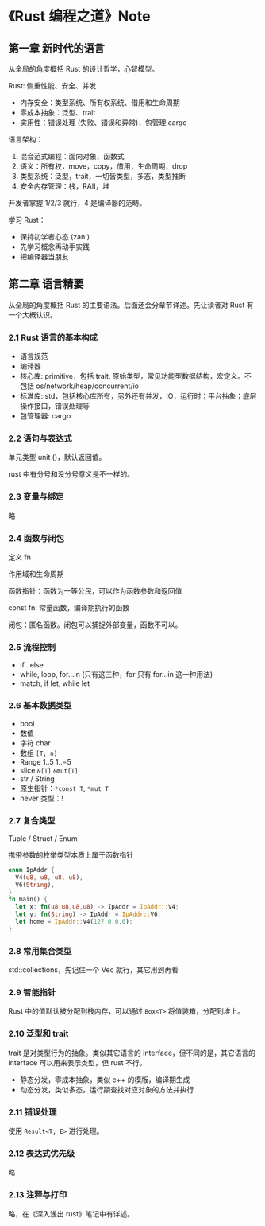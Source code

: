 # 《Rust 编程之道》Note

## 第一章 新时代的语言

从全局的角度概括 Rust 的设计哲学，心智模型。

Rust: 侧重性能、安全、并发

- 内存安全：类型系统、所有权系统、借用和生命周期
- 零成本抽象：泛型、trait
- 实用性：错误处理 (失败、错误和异常)，包管理 cargo

语言架构：

1. 混合范式编程：面向对象，函数式
2. 语义：所有权，move，copy，借用，生命周期，drop
3. 类型系统：泛型，trait，一切皆类型，多态，类型推断
4. 安全内存管理：栈，RAII，堆

开发者掌握 1/2/3 就行，4 是编译器的范畴。

学习 Rust：

- 保持初学者心态 (zan!)
- 先学习概念再动手实践
- 把编译器当朋友

## 第二章 语言精要

从全局的角度概括 Rust 的主要语法。后面还会分章节详述。先让读者对 Rust 有一个大概认识。

### 2.1 Rust 语言的基本构成

- 语言规范
- 编译器
- 核心库: primitive，包括 trait, 原始类型，常见功能型数据结构，宏定义。不包括 os/network/heap/concurrent/io
- 标准库: std，包括核心库所有，另外还有并发，IO，运行时；平台抽象；底层操作接口，错误处理等
- 包管理器: cargo

### 2.2 语句与表达式

单元类型 unit ()，默认返回值。

rust 中有分号和没分号意义是不一样的。

### 2.3 变量与绑定

略

### 2.4 函数与闭包

定义 fn

作用域和生命周期

函数指针：函数为一等公民，可以作为函数参数和返回值

const fn: 常量函数，编译期执行的函数

闭包：匿名函数。闭包可以捕捉外部变量，函数不可以。

### 2.5 流程控制

- if...else
- while, loop, for...in (只有这三种，for 只有 for...in 这一种用法)
- match, if let, while let

### 2.6 基本数据类型

- bool
- 数值
- 字符 char
- 数组 `[T; n]`
- Range 1..5 1..=5
- slice `&[T]` `&mut[T]`
- str / String
- 原生指针：`*const T`, `*mut T`
- never 类型：!

### 2.7 复合类型

Tuple / Struct / Enum

携带参数的枚举类型本质上属于函数指针

```rust
enum IpAddr {
  V4(u8, u8, u8, u8),
  V6(String),
}
fn main() {
  let x: fn(u8,u8,u8,u8) -> IpAddr = IpAddr::V4;
  let y: fn(String) -> IpAddr = IpAddr::V6;
  let home = IpAddr::V4(127,0,0,0);
}
```

### 2.8 常用集合类型

std::collections，先记住一个 Vec 就行，其它用到再看

### 2.9 智能指针

Rust 中的值默认被分配到栈内存，可以通过 `Box<T>` 将值装箱，分配到堆上。

### 2.10 泛型和 trait

trait 是对类型行为的抽象。类似其它语言的 interface，但不同的是，其它语言的 interface 可以用来表示类型，但 rust 不行。

- 静态分发，零成本抽象，类似 c++ 的模版，编译期生成
- 动态分发，类似多态，运行期查找对应对象的方法并执行

### 2.11 错误处理

使用 `Result<T, E>` 进行处理。

### 2.12 表达式优先级

略

### 2.13 注释与打印

略，在《深入浅出 rust》笔记中有详述。
